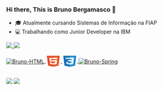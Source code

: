 ### Hi there, This is Bruno Bergamasco 👋


- 🎓 Atualmente cursando Sistemas de Informação na FIAP
- 💻 Trabalhando como Junior Developer na IBM

<div align="left">
  <a href="https://github.com/bergabruno">
  <img height="180em" src="https://github-readme-stats.vercel.app/api?username=bergabruno&show_icons=true&theme=gruvbox&include_all_commits=true&count_private=true"/>
  <img height="180em" src="https://github-readme-stats.vercel.app/api/top-langs/?username=bergabruno&layout=compact&langs_count=7&theme=gruvbox"/>
</div>

  
  </div>
<div style="display: inline_block"><br>
  <img align="center" alt="Bruno-HTML" height="30" width="40" 
   src= "https://cdn.jsdelivr.net/gh/devicons/devicon/icons/java/java-original.svg" />
 <img align="center" alt="Bruno-HTML" height="30" width="40" src="https://raw.githubusercontent.com/devicons/devicon/master/icons/html5/html5-original.svg">
  <img align="center" alt="Bruno-CSS" height="30" width="40" src="https://raw.githubusercontent.com/devicons/devicon/master/icons/css3/css3-original.svg">
  <img align="center" alt="Bruno-Spring" height="30" width="40" src="https://user-images.githubusercontent.com/33158051/103925017-e7673b80-50e4-11eb-9379-ceb82e3f382c.png">


</div>

##

<div> 
  
  <a href="https://instagram.com/bergabrunoo" target="_blank"><img src="https://img.shields.io/badge/-Instagram-%23E4405F?style=for-the-badge&logo=instagram&logoColor=white" target="_blank"></a>
  <a href="https://www.linkedin.com/in/bergabruno" target="_blank"><img src="https://img.shields.io/badge/-LinkedIn-%230077B5?style=for-the-badge&logo=linkedin&logoColor=white" target="_blank"></a> 
  
 </div> 
